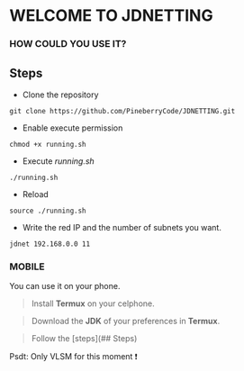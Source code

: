 # WELCOME TO JDNETTING

### HOW COULD YOU USE IT?

## Steps

- Clone the repository
```
git clone https://github.com/PineberryCode/JDNETTING.git
```
- Enable execute permission
```
chmod +x running.sh
```
- Execute *running.sh*
```
./running.sh
```
- Reload
```
source ./running.sh
```
- Write the red IP and the number of subnets you want.
```
jdnet 192.168.0.0 11
```
### MOBILE

You can use it on your phone.

> Install **Termux** on your celphone.

> Download the __JDK__ of your preferences in **Termux**.

> Follow the [steps](## Steps)


Psdt: Only VLSM for this moment ❗
